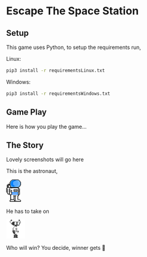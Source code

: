 # Escape The Space Station

## Setup

This game uses Python, to setup the requirements run,

Linux:
```bash
pip3 install -r requirementsLinux.txt
```

Windows:
```bash
pip3 install -r requirementsWindows.txt
```

## Game Play

Here is how you play the game...

## The Story

Lovely screenshots will go here

This is the astronaut,

![Astronaut](images/astronaut.png)

He has to take on

![RobotEnemy](images/RobotEnemy1.png)

Who will win? You decide, winner gets 🍕
